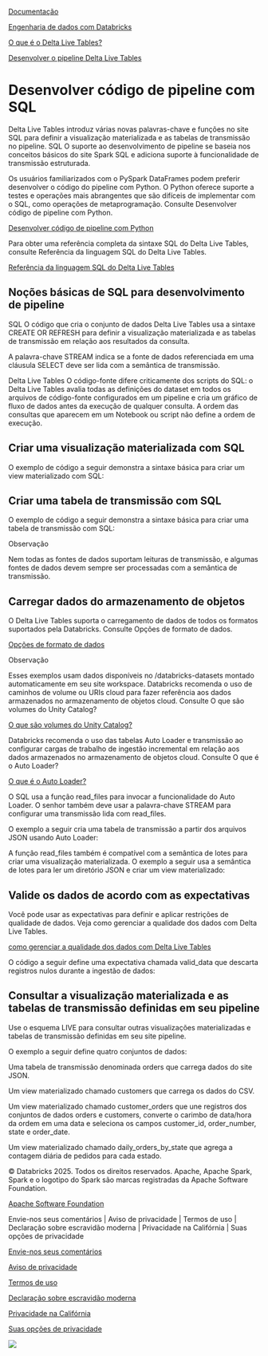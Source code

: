 [Documentação](https://docs.databricks.com/pt/delta-live-tables/sql-dev.html/../index.html)

[Engenharia de dados com Databricks](https://docs.databricks.com/pt/delta-live-tables/sql-dev.html/../data-engineering.html)

[O que é o Delta Live Tables?](https://docs.databricks.com/pt/delta-live-tables/sql-dev.html/index.html)

[Desenvolver o pipeline Delta Live Tables](https://docs.databricks.com/pt/delta-live-tables/sql-dev.html/develop-pipelines.html)

# Desenvolver código de pipeline com SQL

[](https://docs.databricks.com/pt/delta-live-tables/sql-dev.html/#develop-pipeline-code-with-sql)

Delta Live Tables introduz várias novas palavras-chave e funções no site SQL para definir a visualização materializada e as tabelas de transmissão no pipeline. SQL O suporte ao desenvolvimento de pipeline se baseia nos conceitos básicos do site Spark SQL e adiciona suporte à funcionalidade de transmissão estruturada.

Os usuários familiarizados com o PySpark DataFrames podem preferir desenvolver o código do pipeline com Python. O Python oferece suporte a testes e operações mais abrangentes que são difíceis de implementar com o SQL, como operações de metaprogramação. Consulte Desenvolver código de pipeline com Python.

[Desenvolver código de pipeline com Python](https://docs.databricks.com/pt/delta-live-tables/sql-dev.html/python-dev.html)

Para obter uma referência completa da sintaxe SQL do Delta Live Tables, consulte Referência da linguagem SQL do Delta Live Tables.

[Referência da linguagem SQL do Delta Live Tables](https://docs.databricks.com/pt/delta-live-tables/sql-dev.html/sql-ref.html)

## Noções básicas de SQL para desenvolvimento de pipeline

[](https://docs.databricks.com/pt/delta-live-tables/sql-dev.html/#basics-of-sql-for-pipeline-development)

SQL O código que cria o conjunto de dados Delta Live Tables usa a sintaxe CREATE OR REFRESH para definir a visualização materializada e as tabelas de transmissão em relação aos resultados da consulta.

A palavra-chave STREAM indica se a fonte de dados referenciada em uma cláusula SELECT deve ser lida com a semântica de transmissão.

Delta Live Tables O código-fonte difere criticamente dos scripts do SQL: o Delta Live Tables avalia todas as definições do dataset em todos os arquivos de código-fonte configurados em um pipeline e cria um gráfico de fluxo de dados antes da execução de qualquer consulta. A ordem das consultas que aparecem em um Notebook ou script não define a ordem de execução.

## Criar uma visualização materializada com SQL

[](https://docs.databricks.com/pt/delta-live-tables/sql-dev.html/#create-a-materialized-view-with-sql)

O exemplo de código a seguir demonstra a sintaxe básica para criar um view materializado com SQL:

## Criar uma tabela de transmissão com SQL

[](https://docs.databricks.com/pt/delta-live-tables/sql-dev.html/#create-a-streaming-table-with-sql)

O exemplo de código a seguir demonstra a sintaxe básica para criar uma tabela de transmissão com SQL:

Observação

Nem todas as fontes de dados suportam leituras de transmissão, e algumas fontes de dados devem sempre ser processadas com a semântica de transmissão.

## Carregar dados do armazenamento de objetos

[](https://docs.databricks.com/pt/delta-live-tables/sql-dev.html/#load-data-from-object-storage)

O Delta Live Tables suporta o carregamento de dados de todos os formatos suportados pela Databricks. Consulte Opções de formato de dados.

[Opções de formato de dados](https://docs.databricks.com/pt/delta-live-tables/sql-dev.html/../query/formats/index.html)

Observação

Esses exemplos usam dados disponíveis no /databricks-datasets montado automaticamente em seu site workspace. Databricks recomenda o uso de caminhos de volume ou URIs cloud para fazer referência aos dados armazenados no armazenamento de objetos cloud. Consulte O que são volumes do Unity Catalog?

[O que são volumes do Unity Catalog?](https://docs.databricks.com/pt/delta-live-tables/sql-dev.html/../volumes/index.html)

Databricks recomenda o uso das tabelas Auto Loader e transmissão ao configurar cargas de trabalho de ingestão incremental em relação aos dados armazenados no armazenamento de objetos cloud. Consulte O que é o Auto Loader?

[O que é o Auto Loader?](https://docs.databricks.com/pt/delta-live-tables/sql-dev.html/../ingestion/cloud-object-storage/auto-loader/index.html)

O SQL usa a função read_files para invocar a funcionalidade do Auto Loader. O senhor também deve usar a palavra-chave STREAM para configurar uma transmissão lida com read_files.

O exemplo a seguir cria uma tabela de transmissão a partir dos arquivos JSON usando Auto Loader:

A função read_files também é compatível com a semântica de lotes para criar uma visualização materializada. O exemplo a seguir usa a semântica de lotes para ler um diretório JSON e criar um view materializado:

## Valide os dados de acordo com as expectativas

[](https://docs.databricks.com/pt/delta-live-tables/sql-dev.html/#validate-data-with-expectations)

Você pode usar as expectativas para definir e aplicar restrições de qualidade de dados. Veja como gerenciar a qualidade dos dados com Delta Live Tables.

[como gerenciar a qualidade dos dados com Delta Live Tables](https://docs.databricks.com/pt/delta-live-tables/sql-dev.html/expectations.html)

O código a seguir define uma expectativa chamada valid_data que descarta registros nulos durante a ingestão de dados:

## Consultar a visualização materializada e as tabelas de transmissão definidas em seu pipeline

[](https://docs.databricks.com/pt/delta-live-tables/sql-dev.html/#query-materialized-views-and-streaming-tables-defined-in-your-pipeline)

Use o esquema LIVE para consultar outras visualizações materializadas e tabelas de transmissão definidas em seu site pipeline.

O exemplo a seguir define quatro conjuntos de dados:

Uma tabela de transmissão denominada orders que carrega dados do site JSON.

Um view materializado chamado customers que carrega os dados do CSV.

Um view materializado chamado customer_orders que une registros dos conjuntos de dados orders e customers, converte o carimbo de data/hora da ordem em uma data e seleciona os campos customer_id, order_number, state e order_date.

Um view materializado chamado daily_orders_by_state que agrega a contagem diária de pedidos para cada estado.

© Databricks 2025. Todos os direitos reservados. Apache, Apache Spark, Spark e o logotipo do Spark são marcas registradas da Apache Software Foundation.

[Apache Software Foundation](https://docs.databricks.com/pt/delta-live-tables/sql-dev.html/http://www.apache.org/)

Envie-nos seus comentários | Aviso de privacidade | Termos de uso | Declaração sobre escravidão moderna | Privacidade na Califórnia | Suas opções de privacidade

[Envie-nos seus comentários](https://docs.databricks.com/pt/delta-live-tables/sql-dev.html/mailto:doc-feedback@databricks.com?subject=Documentation%20Feedback)

[Aviso de privacidade](https://docs.databricks.com/pt/delta-live-tables/sql-dev.html/https://www.databricks.com/legal/privacynotice)

[Termos de uso](https://docs.databricks.com/pt/delta-live-tables/sql-dev.html/https://www.databricks.com/terms-of-use)

[Declaração sobre escravidão moderna](https://docs.databricks.com/pt/delta-live-tables/sql-dev.html/https://www.databricks.com/legal/modern-slavery-policy-statement)

[Privacidade na Califórnia](https://docs.databricks.com/pt/delta-live-tables/sql-dev.html/https://www.databricks.com/legal/supplemental-privacy-notice-california-residents)

[Suas opções de privacidade](https://docs.databricks.com/pt/delta-live-tables/sql-dev.html/javascript:%20OneTrust.ToggleInfoDisplay())

![](https://docs.databricks.com/pt/delta-live-tables/sql-dev.html/https://www.databricks.com/sites/default/files/2022-12/gpcicon_small.png)
